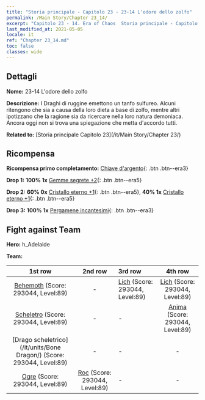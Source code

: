 ```yaml
---
title: "Storia principale - Capitolo 23 - 23-14 L'odore dello zolfo"
permalink: /Main Story/Chapter 23_14/
excerpt: "Capitolo 23 - 14. Era of Chaos  Storia principale - Capitolo 23_14. 23-14 L'odore dello zolfo"
last_modified_at: 2021-05-05
locale: it
ref: "Chapter 23_14.md"
toc: false
classes: wide
---
```


## Dettagli

 **Nome:** 23-14 L'odore dello zolfo

 **Descrizione:** I Draghi di ruggine emettono un tanfo sulfureo. Alcuni ritengono che sia a causa della loro dieta a base di zolfo, mentre altri ipotizzano che la ragione sia da ricercare nella loro natura demoniaca. Ancora oggi non si trova una spiegazione che metta d'accordo tutti.

 **Related to:** [Storia principale Capitolo 23](/it/Main Story/Chapter 23/)

## Ricompensa

 **Ricompensa primo completamento:** [Chiave d'argento](/ItemsIT/con_693/){: .btn .btn--era3}

 **Drop 1:** **100% 1x** [Gemme segrete +2](/ItemsIT/mat_79/){: .btn .btn--era5}

 **Drop 2:** **60% 0x** [Cristallo eterno +1](/ItemsIT/mat_73/){: .btn .btn--era5}, **40% 1x** [Cristallo eterno +1](/ItemsIT/mat_73/){: .btn .btn--era5}

 **Drop 3:** **100% 1x** [Pergamene incantesimi](/ItemsIT/con_694/){: .btn .btn--era3}


## Fight against Team
 **Hero:** h_Adelaide

 **Team:**


  | 1st row | 2nd row | 3rd row | 4th row |
  |:----:|:----:|:----|:----:|
  | [Behemoth](/it/units/Behemoth/) (Score: 293044, Level:89)  | - | [Lich](/it/units/Lich/) (Score: 293044, Level:89)  | [Lich](/it/units/Lich/) (Score: 293044, Level:89)  |
  | [Scheletro](/it/units/Skeleton/) (Score: 293044, Level:89)  | - | - | [Anima](/it/units/Wight/) (Score: 293044, Level:89)  |
  | [Drago scheletrico](/it/units/Bone Dragon/) (Score: 293044, Level:89)  | - | - | - |
  | [Ogre](/it/units/Ogre/) (Score: 293044, Level:89)  | [Roc](/it/units/Roc/) (Score: 293044, Level:89)  | - | - |


